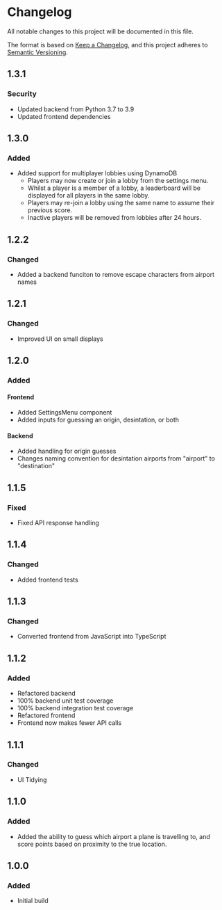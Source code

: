 # Changelog

All notable changes to this project will be documented in this file.

The format is based on [Keep a Changelog](https://keepachangelog.com/en/1.0.0/),
and this project adheres to [Semantic Versioning](https://semver.org/).

## 1.3.1

### Security

- Updated backend from Python 3.7 to 3.9
- Updated frontend dependencies

## 1.3.0

### Added

- Added support for multiplayer lobbies using DynamoDB
    - Players may now create or join a lobby from the settings menu.
    - Whilst a player is a member of a lobby, a leaderboard will be displayed for all players in the same lobby.
    - Players may re-join a lobby using the same name to assume their previous score.
    - Inactive players will be removed from lobbies after 24 hours.

## 1.2.2

### Changed

- Added a backend funciton to remove escape characters from airport names

## 1.2.1

### Changed

- Improved UI on small displays

## 1.2.0

### Added

#### Frontend

- Added SettingsMenu component
- Added inputs for guessing an origin, desintation, or both

#### Backend

- Added handling for origin guesses
- Changes naming convention for desintation airports from "airport" to "destination"

## 1.1.5

### Fixed

- Fixed API response handling

## 1.1.4

### Changed

- Added frontend tests

## 1.1.3

### Changed

- Converted frontend from JavaScript into TypeScript

## 1.1.2

### Added

- Refactored backend
- 100% backend unit test coverage
- 100% backend integration test coverage
- Refactored frontend
- Frontend now makes fewer API calls

## 1.1.1

### Changed

- UI Tidying

## 1.1.0

### Added

- Added the ability to guess which airport a plane is travelling to, and score points based on proximity to the true location.

## 1.0.0

### Added

- Initial build
